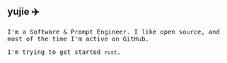 <h2>
    yujie ✈️
</h2>
<p>
    <samp>
        I'm a Software & Prompt Engineer. I like open
        source, and most of the time I'm active on GitHub.
    </samp>
</p>
<p>
    <samp>
        I'm trying to get started <code>rust</code>.
    </samp>
</p>







